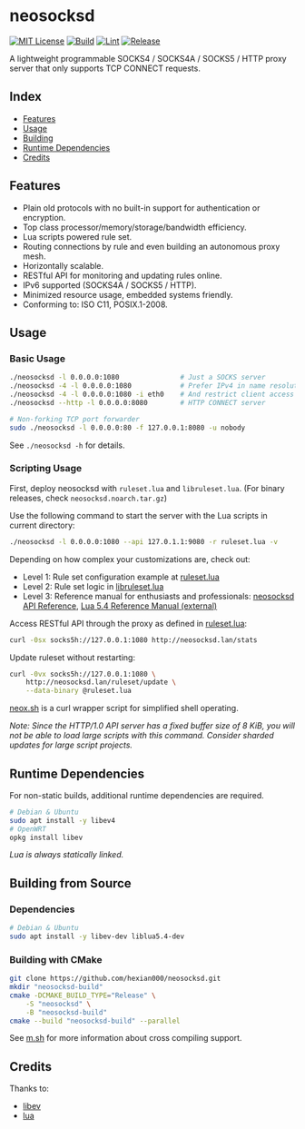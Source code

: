 # neosocksd

[![MIT License](https://img.shields.io/github/license/hexian000/neosocksd)](https://github.com/hexian000/neosocksd/blob/master/LICENSE)
[![Build](https://github.com/hexian000/neosocksd/actions/workflows/build.yml/badge.svg)](https://github.com/hexian000/neosocksd/actions/workflows/build.yml)
[![Lint](https://github.com/hexian000/neosocksd/actions/workflows/lint.yml/badge.svg)](https://github.com/hexian000/neosocksd/actions/workflows/lint.yml)
[![Release](https://img.shields.io/github/release/hexian000/neosocksd.svg?style=flat)](https://github.com/hexian000/neosocksd/releases)

A lightweight programmable SOCKS4 / SOCKS4A / SOCKS5 / HTTP proxy server that only supports TCP CONNECT requests.

## Index

- [Features](#features)
- [Usage](#usage)
- [Building](#building-from-source)
- [Runtime Dependencies](#runtime-dependencies)
- [Credits](#credits)

## Features

- Plain old protocols with no built-in support for authentication or encryption.
- Top class processor/memory/storage/bandwidth efficiency.
- Lua scripts powered rule set.
- Routing connections by rule and even building an autonomous proxy mesh.
- Horizontally scalable.
- RESTful API for monitoring and updating rules online.
- IPv6 supported (SOCKS4A / SOCKS5 / HTTP).
- Minimized resource usage, embedded systems friendly.
- Conforming to: ISO C11, POSIX.1-2008.

## Usage
### Basic Usage

```sh
./neosocksd -l 0.0.0.0:1080               # Just a SOCKS server
./neosocksd -4 -l 0.0.0.0:1080            # Prefer IPv4 in name resolution
./neosocksd -4 -l 0.0.0.0:1080 -i eth0    # And restrict client access to eth0 only
./neosocksd --http -l 0.0.0.0:8080        # HTTP CONNECT server

# Non-forking TCP port forwarder
sudo ./neosocksd -l 0.0.0.0:80 -f 127.0.0.1:8080 -u nobody
```

See `./neosocksd -h` for details.

### Scripting Usage

First, deploy neosocksd with `ruleset.lua` and `libruleset.lua`. (For binary releases, check `neosocksd.noarch.tar.gz`)

Use the following command to start the server with the Lua scripts in current directory:

```sh
./neosocksd -l 0.0.0.0:1080 --api 127.0.1.1:9080 -r ruleset.lua -v
```

Depending on how complex your customizations are, check out:

- Level 1: Rule set configuration example at [ruleset.lua](ruleset.lua)
- Level 2: Rule set logic in [libruleset.lua](libruleset.lua)
- Level 3: Reference manual for enthusiasts and professionals: [neosocksd API Reference](API.md), [Lua 5.4 Reference Manual (external)](https://www.lua.org/manual/5.4/manual.html)

Access RESTful API through the proxy as defined in [ruleset.lua](ruleset.lua):

```sh
curl -0sx socks5h://127.0.0.1:1080 http://neosocksd.lan/stats
```

Update ruleset without restarting:

```sh
curl -0vx socks5h://127.0.0.1:1080 \
    http://neosocksd.lan/ruleset/update \
    --data-binary @ruleset.lua
```

[neox.sh](neox.sh) is a curl wrapper script for simplified shell operating.

*Note: Since the HTTP/1.0 API server has a fixed buffer size of 8 KiB, you will not be able to load large scripts with this command. Consider sharded updates for large script projects.*

## Runtime Dependencies

For non-static builds, additional runtime dependencies are required.

```sh
# Debian & Ubuntu
sudo apt install -y libev4
# OpenWRT
opkg install libev
```

*Lua is always statically linked.*

## Building from Source
### Dependencies

```sh
# Debian & Ubuntu
sudo apt install -y libev-dev liblua5.4-dev
```

### Building with CMake

```sh
git clone https://github.com/hexian000/neosocksd.git
mkdir "neosocksd-build"
cmake -DCMAKE_BUILD_TYPE="Release" \
    -S "neosocksd" \
    -B "neosocksd-build"
cmake --build "neosocksd-build" --parallel
```

See [m.sh](m.sh) for more information about cross compiling support.

## Credits

Thanks to:
- [libev](http://software.schmorp.de/pkg/libev.html)
- [lua](https://www.lua.org/)
